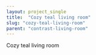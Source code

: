 ```yaml
---
layout: project_single
title:  "Cozy teal living room"
slug: "cozy-teal-living-room"
parent: "contrast-living-room"
---
```

Cozy teal living room